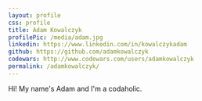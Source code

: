 ```yaml
---
layout: profile
css: profile
title: Adam Kowalczyk
profilePic: /media/adam.jpg
linkedin: https://www.linkedin.com/in/kowalczykadam
github: https://github.com/adamkowalczyk
codewars: http://www.codewars.com/users/adamkowalczyk
permalink: /adamkowalczyk/
---
```


Hi! My name's Adam and I'm a codaholic.